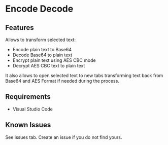 # Encode Decode 

## Features

Allows to transform selected text:
 - Encode plain text to Base64
 - Decode Base64 to plain text
 - Encrypt plain text using AES CBC mode
 - Decrypt AES CBC text to plain text

It also allows to open selected text to new tabs transforming text back from
Base64 and AES Format if needed during the process.

## Requirements

- Visual Studio Code

## Known Issues

See issues tab. Create an issue if you do not find yours.
